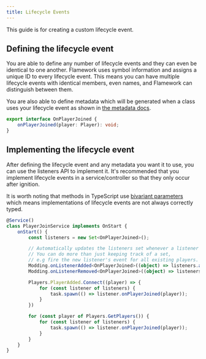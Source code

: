 ```yaml
---
title: Lifecycle Events
---
```

This guide is for creating a custom lifecycle event.

## Defining the lifecycle event
You are able to define any number of lifecycle events and they can even be identical to one another. Flamework uses symbol information and assigns a unique ID to every lifecycle event. This means you can have multiple lifecycle events with identical members, even names, and Flamework can distinguish between them.

You are also able to define metadata which will be generated when a class uses your lifecycle event as shown in [the metadata docs](../metadata#how-do-i-request-metadata).

```ts
export interface OnPlayerJoined {
	onPlayerJoined(player: Player): void;
}
```

## Implementing the lifecycle event
After defining the lifecycle event and any metadata you want it to use, you can use the listeners API to implement it. It's recommended that you implement lifecycle events in a service/controller so that they only occur after ignition.

It is worth noting that methods in TypeScript use [bivariant parameters](https://roblox-ts.com/playground/#code/JYOwLgpgTgZghgYwgAgOoHsDuyDeAoASAFsIwALdAEwAoAHOKOIgRgC5kBnMKUAcwEp2AN3TBKAbjwBfPHgQAbOBw7IAggCMEyYEVryIJcCozZ8xUhRr1GLdgCI4mu-1yECSjtDB0GTZsgBeIOQHJ35xZAB6SOQAUQAleIB5eIBCQhkZOXQQLmRHLQDkEAhsDQRqcOzcsGRMLHYTQPzNSTx6zAA6EnIqajsQdFqC53EgA) which means implementations of lifecycle events are not always correctly typed.

```ts
@Service()
class PlayerJoinService implements OnStart {
	onStart() {
		const listeners = new Set<OnPlayerJoined>();

		// Automatically updates the listeners set whenever a listener is added or removed.
		// You can do more than just keeping track of a set,
		// e.g fire the new listener's event for all existing players.
		Modding.onListenerAdded<OnPlayerJoined>((object) => listeners.add(object));
		Modding.onListenerRemoved<OnPlayerJoined>((object) => listeners.delete(object));

		Players.PlayerAdded.Connect((player) => {
			for (const listener of listeners) {
				task.spawn(() => listener.onPlayerJoined(player));
			}
		})

		for (const player of Players.GetPlayers()) {
			for (const listener of listeners) {
				task.spawn(() => listener.onPlayerJoined(player));
			}
		}
	}
}
```
